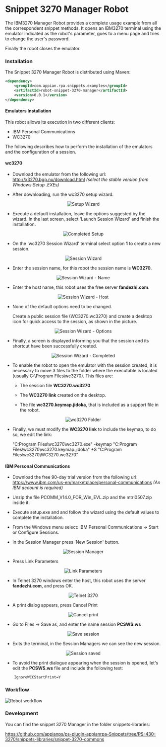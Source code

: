 # Snippet 3270 Manager Robot

The IBM3270 Manager Robot provides a complete usage example from all the correspondent snippet methods. It opens an IBM3270 terminal using the emulator indicated as the robot's parameter, goes to a menu page and tries to change the user's password.

Finally the robot closes the emulator.

### Installation

The Snippet 3270 Manager Robot is distributed using Maven:
```xml
<dependency>
	<groupId>com.appian.rpa.snippets.examples</groupId>
	<artifactId>robot-snippet-3270-manager</artifactId>
	<version>0.0.1</version>
</dependency>
```
#### Emulators Installation

This robot allows its execution in two different clients:
- IBM Personal Communications
- WC3270

The following describes how to perform the installation of the emulators and the configuration of a session.

#### wc3270

- Download the emulator from the following url:
http://x3270.bgp.nu/download.html
*(select the stable version from Windows Setup .EXEs)*


- After downloading, run the wc3270 setup wizard.

<p align="center">
  <img src="./console/img/wizard.png" alt="Setup Wizard"/>
</p>

- Execute a default installation, leave the options suggested by the wizard. In the last screen, select 'Launch Session Wizard' and finish the installation.

<p align="center">
  <img src="./console/img/wizard_complete.png" alt="Completed Setup"/>
</p>

- On the 'wc3270 Session Wizard' terminal select option **1** to create a new session.

<p align="center">
  <img src="./console/img/session_wizard.png" alt="Session Wizard"/>
</p>

- Enter the session name, for this robot the session name is **WC3270**.

<p align="center">
  <img src="./console/img/session_wizard_name.png" alt="Session Wizard - Name"/>
</p>

- Enter the host name, this robot uses the free server **fandezhi.com**.

<p align="center">
  <img src="./console/img/session_wizard_host.png" alt="Session Wizard - Host"/>
</p>

- None of the default options need to be changed.

  Create a public session file (WC3270.wc3270) and create a desktop icon for quick access to the session, as shown in the picture.

<p align="center">
  <img src="./console/img/session_wizard_options.png" alt="Session Wizard - Options"/>
</p>

- Finally, a screen is displayed informing you that the session and its shortcut have been successfully created.

<p align="center">
  <img src="./console/img/session_wizard_completed.png" alt="Session Wizard - Completed"/>
</p>

- To enable the robot to open the emulator with the session created, it is necessary to move 3 files to the folder where the executable is located (usually C:\Program Files\wc3270). This files are:


    - The session file **WC3270.wc3270**.
    
    - The **WC3270 link** created on the desktop.
    
    - The file **wc3270.keymap.jidoka**, that is included as a support file in the robot.

<p align="center">
  <img src="./console/img/wc3270_folder.png" alt="wc3270 Folder"/>
</p>

- Finally, we must modify the **WC3270 link** to include the keymap, to do so, we edit the link:

	"C:Program Files\wc3270\wc3270.exe" -keymap "C:Program Files\wc3270\wc3270.keymap.jidoka" +S "C:Program Files\wc3270\WC3270.wc3270"



#### IBM Personal Communications

- Download the free 90-day trial version from the following url:
	https://www.ibm.com/us-en/marketplace/personal-communications
	*(An IBM account is required)*


- Unzip the file PCOMM_V14.0_FOR_Win_EVL.zip and the mtri0507.zip inside it.


- Execute setup.exe and and follow the wizard using the default values to complete the installation.


- From the Windows menu select: IBM Personal Communications -> Start or Configure Sessions.


- In the Session Manager press 'New Session' button.

<p align="center">
  <img src="./console/img/pcomm_session_manager.png" alt="Session Manager"/>
</p>

- Press Link Parameters

<p align="center">
  <img src="./console/img/pcomm_customize_com.png" alt="Link Parameters"/>
</p>

- In Telnet 3270 windows enter the host, this robot uses the server **fandezhi.com**, and press OK.

<p align="center">
  <img src="./console/img/pcomm_telnet.png" alt="Telnet 3270"/>
</p>

- A print dialog appears, press Cancel Print

<p align="center">
  <img src="./console/img/pcomm_print.png" alt="Cancel print"/>
</p>

- Go to Files -> Save as, and enter the name session **PCSWS.ws**

<p align="center">
  <img src="./console/img/pcomm_save.png" alt="Save session"/>
</p>

- Exits the terminal, in the Session Managers we can see the new session.

<p align="center">
  <img src="./console/img/pcomm_session_saved.png" alt="Session saved"/>
</p>


- To avoid the print dialogue appearing when the session is opened, let's edit the **PCSWS.ws** file and include the following text: 

```[LT]
	IgnoreWCCStartPrint=Y
```


### Workflow

![Robot workflow](./console/workflow.png)

### Development
You can find the snippet 3270 Manager in the folder snippets-libraries:

https://github.com/appianps/ps-plugin-appianrpa-Snippets/tree/PS-430-3270/snippets-libraries/snippet-3270-commons